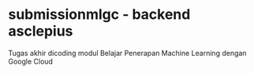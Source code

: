 # submissionmlgc - backend asclepius
Tugas akhir dicoding modul Belajar Penerapan Machine Learning dengan Google Cloud
